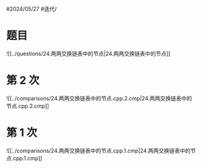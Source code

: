 #2024/05/27 #迭代/

# 题目

![[../questions/24.两两交换链表中的节点|24.两两交换链表中的节点]]

# 第 2 次

![[../comparisons/24.两两交换链表中的节点.cpp.2.cmp|24.两两交换链表中的节点.cpp.2.cmp]]

# 第 1 次

![[../comparisons/24.两两交换链表中的节点.cpp.1.cmp|24.两两交换链表中的节点.cpp.1.cmp]]